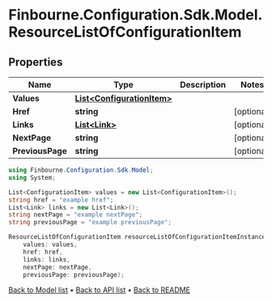 # Finbourne.Configuration.Sdk.Model.ResourceListOfConfigurationItem

## Properties

Name | Type | Description | Notes
------------ | ------------- | ------------- | -------------
**Values** | [**List&lt;ConfigurationItem&gt;**](ConfigurationItem.md) |  | 
**Href** | **string** |  | [optional] 
**Links** | [**List&lt;Link&gt;**](Link.md) |  | [optional] 
**NextPage** | **string** |  | [optional] 
**PreviousPage** | **string** |  | [optional] 

```csharp
using Finbourne.Configuration.Sdk.Model;
using System;

List<ConfigurationItem> values = new List<ConfigurationItem>();
string href = "example href";
List<Link> links = new List<Link>();
string nextPage = "example nextPage";
string previousPage = "example previousPage";

ResourceListOfConfigurationItem resourceListOfConfigurationItemInstance = new ResourceListOfConfigurationItem(
    values: values,
    href: href,
    links: links,
    nextPage: nextPage,
    previousPage: previousPage);
```

[Back to Model list](../README.md#documentation-for-models) &#8226; [Back to API list](../README.md#documentation-for-api-endpoints) &#8226; [Back to README](../README.md)
